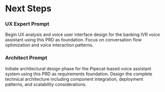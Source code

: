 # Next Steps

### UX Expert Prompt
Begin UX analysis and voice user interface design for the banking IVR voice assistant using this PRD as foundation. Focus on conversation flow optimization and voice interaction patterns.

### Architect Prompt
Initiate architectural design phase for the Pipecat-based voice assistant system using this PRD as requirements foundation. Design the complete technical architecture including component integration, deployment patterns, and scalability considerations.